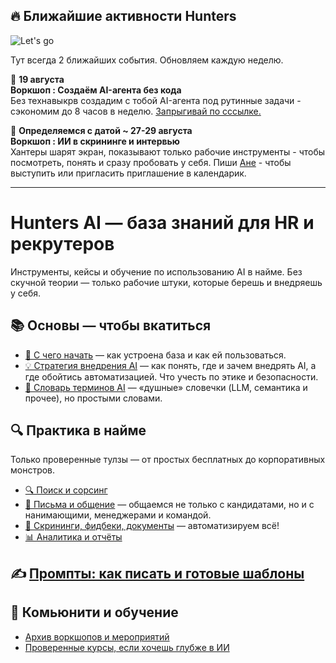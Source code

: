 ## 🔥 Ближайшие активности Hunters
![Let's go](https://media1.tenor.com/m/ovaTnYdCFFUAAAAd/wolf-of-wall-street-lets-goo.gif)

Тут всегда 2 ближайших события. Обновляем каждую неделю.

📅 **19 августа**  
**Воркшоп : Создаём AI-агента без кода**  
Без технавыкрв создадим с тобой AI-агента под рутинные задачи - сэкономим до 8 часов в неделю. 
[Запрыгивай по сссылке.](https://t.me/+RrUgLsqlsR0zYjdi)

📅 **Определяемся с датой ~ 27-29 августа**  
**Воркшоп : ИИ в скрининге и интервью**  
Хантеры шарят экран, показывают только рабочие инструменты - чтобы посмотреть, понять и сразу пробовать у себя. 
Пиши [Ане](https://t.me/anna_n_n) - чтобы выступить или пригласить приглашение в календарик.

---

# Hunters AI — база знаний для HR и рекрутеров
Инструменты, кейсы и обучение по использованию AI в найме. Без скучной теории — только рабочие штуки, которые берешь и внедряешь у себя. 

## 📚 Основы — чтобы вкатиться  
- [🏁 С чего начать](https://github.com/Hunters-of-the-World-WIKI/ai-start-here) — как устроена база и как ей пользоваться.  
- [💡 Стратегия внедрения AI](https://github.com/Hunters-of-the-World-WIKI/ai-strategy) — как понять, где и зачем внедрять AI, а где обойтись автоматизацией. Что учесть по этике и безопасности.  
- [📖 Словарь терминов AI](https://github.com/Hunters-of-the-World-WIKI/ai-terms) — «душные» словечки (LLM, семантика и прочее), но простыми словами.

## 🔍 Практика в найме
Только проверенные тулзы — от простых бесплатных до корпоративных монстров.  
- [🔍 Поиск и сорсинг](https://github.com/Hunters-of-the-World-WIKI/ai-sourcing)
- [💬 Письма и общение](https://github.com/Hunters-of-the-World-WIKI/ai-outreach) — общаемся не только с кандидатами, но и с нанимающими, менеджерами и командой.  
- [📄 Скрининги, фидбеки, документы](https://github.com/Hunters-of-the-World-WIKI/ai-docs-feedback) — автоматизируем всё!  
- [📊 Аналитика и отчёты](https://github.com/Hunters-of-the-World-WIKI/ai-analytics) 

## ✍️ [Промпты: как писать и готовые шаблоны](https://github.com/Hunters-of-the-World-WIKI/ai-prompts)

## 👥 Комьюнити и обучение
- [Архив воркшопов и мероприятий](https://github.com/ORG/ai-events)
- [Проверенные курсы, если хочешь глубже в ИИ](https://github.com/ORG/ai-learning)
